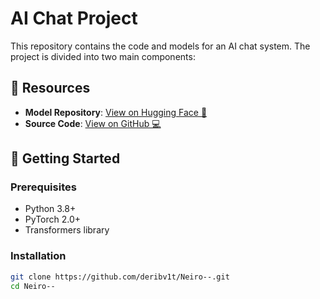 # AI Chat Project

This repository contains the code and models for an AI chat system. The project is divided into two main components:

## 🔗 Resources
- **Model Repository**: [View on Hugging Face 🤗](https://huggingface.co/deribv1t/chat-model/tree/main)
- **Source Code**: [View on GitHub 💻](https://github.com/deribv1t)

## 🚀 Getting Started

### Prerequisites
- Python 3.8+
- PyTorch 2.0+
- Transformers library

### Installation
```bash
git clone https://github.com/deribv1t/Neiro--.git
cd Neiro--
```